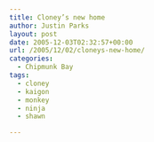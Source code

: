 ```yaml
---
title: Cloney’s new home
author: Justin Parks
layout: post
date: 2005-12-03T02:32:57+00:00
url: /2005/12/02/cloneys-new-home/
categories:
  - Chipmunk Bay
tags:
  - cloney
  - kaigon
  - monkey
  - ninja
  - shawn

---
```

